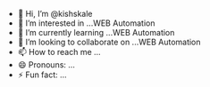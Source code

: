 - 👋 Hi, I’m @kishskale
- 👀 I’m interested in ...WEB Automation
- 🌱 I’m currently learning ...WEB Automation
- 💞️ I’m looking to collaborate on ...WEB Automation
- 📫 How to reach me ...
- 😄 Pronouns: ...
- ⚡ Fun fact: ...

<!---
kishskale/kishskale is a ✨ special ✨ repository because its `README.md` (this file) appears on your GitHub profile.
You can click the Preview link to take a look at your changes.
--->
